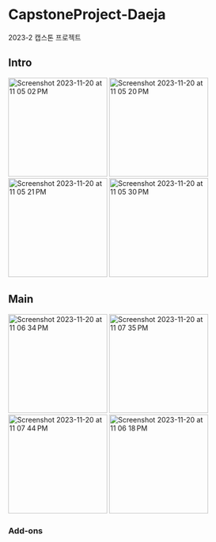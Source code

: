 # CapstoneProject-Daeja
2023-2 캡스톤 프로젝트

## Intro
<img width="200" alt="Screenshot 2023-11-20 at 11 05 02 PM" src="https://github.com/j-ra1n/Capstone_DaeJa/assets/118893707/6f031a8f-3d91-4e8a-94cc-f3c1fb1b6bf9">
<img width="200" alt="Screenshot 2023-11-20 at 11 05 20 PM" src="https://github.com/j-ra1n/Capstone_DaeJa/assets/118893707/f5e43dac-c8f2-4836-bb9d-235053bd1437">
<img width="200" alt="Screenshot 2023-11-20 at 11 05 21 PM" src="https://github.com/j-ra1n/Capstone_DaeJa/assets/118893707/14e2ea82-1f24-4ec8-8b99-1b1c01c1057d">
<img width="200" alt="Screenshot 2023-11-20 at 11 05 30 PM" src="https://github.com/j-ra1n/Capstone_DaeJa/assets/118893707/a3e4c4a3-0c52-44f7-926d-25db8926b83f">

## Main
<img width="200" alt="Screenshot 2023-11-20 at 11 06 34 PM" src="https://github.com/j-ra1n/Capstone_DaeJa/assets/118893707/79769060-5472-4393-a5b9-fbfab219a65c">
<img width="200" alt="Screenshot 2023-11-20 at 11 07 35 PM" src="https://github.com/j-ra1n/Capstone_DaeJa/assets/118893707/4904514d-9f65-4050-b796-ade3dbaae674">
<img width="200" alt="Screenshot 2023-11-20 at 11 07 44 PM" src="https://github.com/j-ra1n/Capstone_DaeJa/assets/118893707/5e50506e-ae1b-43fe-8d66-92ab4106eea5">
<img width="200" alt="Screenshot 2023-11-20 at 11 06 18 PM" src="https://github.com/j-ra1n/Capstone_DaeJa/assets/118893707/d5ee7da7-2637-4790-a668-01fab77a9e78">

### Add-ons
